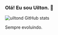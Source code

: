 ### Olá! Eu sou Uilton. 👋

![uiltond GitHub stats](https://github-readme-stats.vercel.app/api?username=uiltond&show_icons=true&hide_rank=tru&theme=dark)

Sempre evoluindo. 

